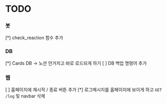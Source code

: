 # TODO

### 봇
[*] check_reaction 함수 추가

### DB
[*] Cards DB -> 노션 안거치고 바로 로드되게 하기
[ ] DB 백업 명령어 추가

### 웹
[ ] 홈페이지에 재시작 / 종료 버튼 추가
[*] 로그메시지를 홈페이지에 보이게 하고 `GET /log` 및 navbar 삭제
